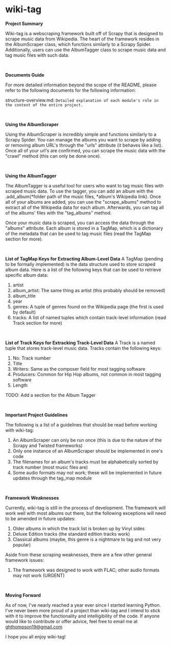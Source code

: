 # wiki-tag

**Project Summary**

Wiki-tag is a webscraping framework built off of Scrapy that is designed to scrape music data from Wikipedia.
The heart of the framework resides in the AlbumScraper class, which functions similarly to a Scrapy Spider.
Additionally, users can use the AlbumTagger class to scrape music data and tag music files with such data.

&nbsp;

**Documents Guide**

For more detailed information beyond the scope of the README, please refer to the following documents for the 
following information:

structure-overview.md: `Detailed explanation of each module's role in the context of the entire project.`

&nbsp;

**Using the AlbumScraper**

Using the AlbumScraper is incredibly simple and functions similarly to a Scrapy Spider. You can manage the
albums you want to scrape by adding or removing album URL's through the "urls" attribute (it behaves like a list).
Once all of your url's are confirmed, you can scrape the music data with the "crawl" method (this can only be done
once).

&nbsp;

**Using the AlbumTagger**

The AlbumTagger is a useful tool for users who want to tag music files with scraped music data. To use the tagger,
you can add an album with the .add_album(*folder path of the music files, *album's Wikipedia link). Once all 
of your albums are added, you can use the "scrape_albums" method to extract all of the Wikipedia data for each album. Afterwards, you can tag all of the albums' files with the "tag_albums" method.

Once your music data is scraped, you can access the data through the "albums" attribute. Each album is stored in
a TagMap, which is a dictionary of the metadata that can be used to tag music files (read the TagMap section for
more).

&nbsp;

**List of TagMap Keys for Extracting Album-Level Data**
A TagMap (pending to be formally implemented) is the data structure used to store scraped album data. Here is a
list of the following keys that can be used to retrieve specific album data:

1. artist
2. album_artist: The same thing as artist (this probably should be removed)
3. album_title
4. year
5. genres: A tuple of genres found on the Wikipedia page (the first is used by default)
6. tracks: A list of named tuples which contain track-level information (read Track section for more)

&nbsp;

**List of Track Keys for Extracking Track-Level Data**
A Track is a named tuple that stores track-level music data. Tracks contain the following keys:

1. No: Track number
2. Title
3. Writers: Same as the composer field for most tagging software
4. Producers: Common for Hip Hop albums, not common in most tagging software
5. Length

TODO: Add a section for the Album Tagger

&nbsp;

**Important Project Guidelines**

The following is a list of a guidelines that should be read before working with wiki-tag:

1. An AlbumScraper can only be run once (this is due to the nature of the Scrapy and Twisted frameworks)
2. Only one instance of an AlbumScraper should be implemented in one's code
3. The filenames for an album's tracks must be alphabetically sorted by track number (most music files are)
4. Some audio formats may not work; these will be implemented in future updates through the tag_map module

&nbsp;

**Framework Weaknesses**

Currently, wiki-tag is still in the process of development. The framework will work well with most albums
out there, but the following exceptions will need to be amended in future updates:

1. Older albums in which the track list is broken up by Vinyl sides
2. Deluxe Edition tracks (the standard edition tracks work)
3. Classical albums (maybe, this genre is a nightmare to tag and not very popular)

Aside from these scraping weaknesses, there are a few other general framework issues:

1. The framework was designed to work with FLAC; other audio formats may not work (URGENT)

&nbsp;

**Moving Forward**

As of now, I've nearly reached a year ever since I started learning Python. I've never been more proud of
a project than wiki-tag and I intend to stick with it to improve the functionality and intelligibility of
the code. If anyone would like to contribute or offer advice, feel free to email me at ghthompson19@gmail.com

I hope you all enjoy wiki-tag!
